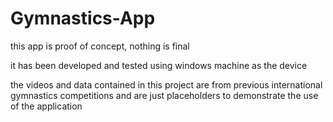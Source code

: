 # Gymnastics-App
this app is proof of concept, nothing is final

it has been developed and tested using windows machine as the device

the videos and data contained in this project are from previous international gymnastics competitions and are just placeholders to demonstrate the use of the application
